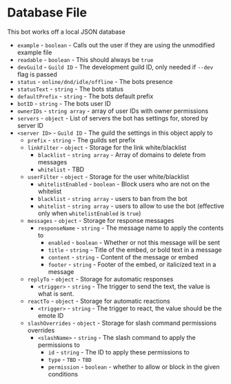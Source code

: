 # Database File
This bot works off a local JSON database

- `example` - `boolean` - Calls out the user if they are using the unmodified example file
- `readable` - `boolean` - This should always be `true`
- `devGuild` - `Guild ID` - The development guild ID, only needed if `--dev` flag is passed
- `status` - `online/dnd/idle/offline` - The bots presence
- `statusText` - `string` - The bots status
- `defaultPrefix` - `string` - The bots default prefix
- `botID` - `string` - The bots user ID
- `ownerIDs` - `string array` - array of user IDs with owner permissions
- `servers` - `object` - List of servers the bot has settings for, stored by server ID
- `<server ID>` - `Guild ID` - The guild the settings in this object apply to
    - `prefix` - `string` - The guilds set prefix
    - `linkFilter` - `object` - Storage for the link white/blacklist
        - `blacklist` - `string array` - Array of domains to delete from messages
        - `whitelist` - TBD
    - `userFilter` - `object` - Storage for the user white/blacklist
        - `whitelistEnabled` - `boolean` - Block users who are not on the whitelist
        - `blacklist` - `string array` - users to ban from the bot
        - `whitelist` - `string array` - users to allow to use the bot (effective only when `whitelistEnabled` is `true`)
    - `messages` - `object` - Storage for response messages
        - `responseName` - `string` - The message name to apply the contents to
            - `enabled` - `boolean` - Whether or not this message will be sent
            - `title` - `string` - Title of the embed, or bold text in a message
            - `content` - `string` - Content of the message or embed
            - `footer` - `string` - Footer of the embed, or italicized text in a message
    - `replyTo` - `object` - Storage for automatic responses
        - `<trigger>` - `string` - The trigger to send the text, the value is what is sent.
    - `reactTo` - `object` - Storage for automatic reactions
        - `<trigger>` - `string` - The trigger to react, the value should be the emote ID
    - `slashOverrides` - `object` - Storage for slash command permissions overrides
        - `<slashName>` - `string` - The slash command to apply the permissions to
            - `id` - `string` - The ID to apply these permissions to
            - `type` - `TBD` - `TBD`
            - `permission` - `boolean` - whether to allow or block in the given conditions